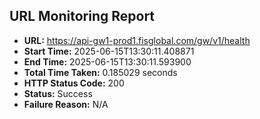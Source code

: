 ## URL Monitoring Report

- **URL:** https://api-gw1-prod1.fisglobal.com/gw/v1/health
- **Start Time:** 2025-06-15T13:30:11.408871
- **End Time:** 2025-06-15T13:30:11.593900
- **Total Time Taken:** 0.185029 seconds
- **HTTP Status Code:** 200
- **Status:** Success
- **Failure Reason:** N/A
